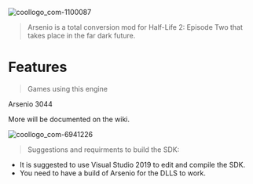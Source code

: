 ![coollogo_com-1100087](https://user-images.githubusercontent.com/65312637/219830618-9957a4c8-6723-43ee-9ec7-4c3bd228c8aa.png)



> Arsenio is a total conversion mod for Half-Life 2: Episode Two that takes place in the far dark future.
# Features


>  Games using this engine

Arsenio 3044


More will be documented on the wiki.

 ![coollogo_com-6941226](https://user-images.githubusercontent.com/65312637/212814265-81a8dd88-0a6d-4939-8a03-990cec8670a8.png)

> Suggestions and requirments to build the SDK:
- It is suggested to use Visual Studio 2019 to edit and compile the SDK.
- You need to have a build of Arsenio for the DLLS to work.


